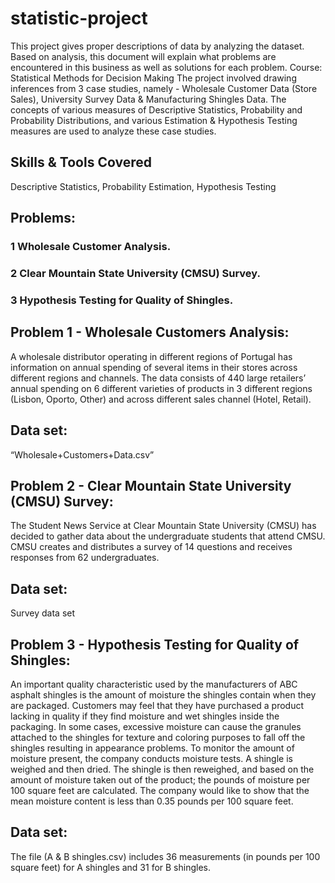 # statistic-project
This project gives proper descriptions of data by analyzing the dataset. Based on analysis, this document will explain what problems are encountered in this business as well as solutions for each problem.
Course: Statistical Methods for Decision Making
The project involved drawing inferences from 3 case studies, namely - Wholesale Customer Data (Store Sales), University Survey Data & Manufacturing Shingles Data. The concepts of various measures of Descriptive Statistics, Probability and Probability Distributions, and various Estimation & Hypothesis Testing measures are used to analyze these case studies.

## Skills & Tools Covered
Descriptive Statistics, Probability Estimation, Hypothesis Testing

## Problems:
### 1 Wholesale Customer Analysis.
### 2 Clear Mountain State University (CMSU) Survey.
### 3 Hypothesis Testing for Quality of Shingles.

## Problem 1 - Wholesale Customers Analysis:
A wholesale distributor operating in different regions of Portugal has information on annual spending of several items in their stores across different regions and channels. The data consists of 440 large retailers’ annual spending on 6 different varieties of products in 3 different regions (Lisbon, Oporto, Other) and across different sales channel (Hotel, Retail).

## Data set:
“Wholesale+Customers+Data.csv”

## Problem 2 - Clear Mountain State University (CMSU) Survey:
The Student News Service at Clear Mountain State University (CMSU) has decided to gather data about the undergraduate students that attend CMSU. CMSU creates and distributes a survey of 14 questions and receives responses from 62 undergraduates.

## Data set:
Survey data set

## Problem 3 - Hypothesis Testing for Quality of Shingles:
An important quality characteristic used by the manufacturers of ABC asphalt shingles is the amount of moisture the shingles contain when they are packaged. Customers may feel that they have purchased a product lacking in quality if they find moisture and wet shingles inside the packaging. In some cases, excessive moisture can cause the granules attached to the shingles for texture and coloring purposes to fall off the shingles resulting in appearance problems. To monitor the amount of moisture present, the company conducts moisture tests. A shingle is weighed and then dried. The shingle is then reweighed, and based on the amount of moisture taken out of the product; the pounds of moisture per 100 square feet are calculated. The company would like to show that the mean moisture content is less than 0.35 pounds per 100 square feet.

## Data set:
The file (A & B shingles.csv) includes 36 measurements (in pounds per 100 square feet) for A shingles and 31 for B shingles.
